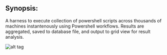
Synopsis:
-----------------------------------

A harness to execute collection of powershell scripts across thousands of machines instantenously using Powershell workflows. 
Results are aggregated, saved to database file, and output to grid view for result analysis.


![alt tag](https://github.com/dstaulcu/PowerOps/blob/master/screencap.JPG)

